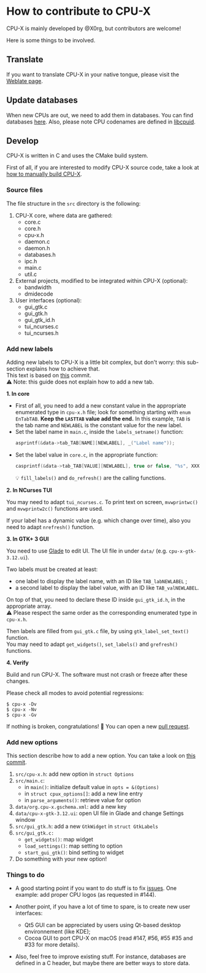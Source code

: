 # How to contribute to CPU-X

CPU-X is mainly developed by @X0rg, but contributors are welcome!

Here is some things to be involved.

## Translate

If you want to translate CPU-X in your native tongue, please visit the [Weblate page](https://hosted.weblate.org/engage/cpu-x/?utm_source=widget).

## Update databases

When new CPUs are out, we need to add them in databases. You can find databases [here](src/databases.h). Also, please note CPU codenames are defined in [libcpuid](https://github.com/anrieff/libcpuid).

## Develop

CPU-X is written in C and uses the CMake build system.

First of all, if you are interested to modify CPU-X source code, take a look at [how to manually build CPU-X](https://github.com/X0rg/CPU-X/wiki/manual-build).

### Source files

The file structure in the `src` directory is the following:
1. CPU-X core, where data are gathered:
    - core.c
    - core.h
    - cpu-x.h
    - daemon.c
    - daemon.h
    - databases.h
    - ipc.h
    - main.c
    - util.c
2. External projects, modified to be integrated within CPU-X (optional):
    - bandwidth
    - dmidecode
3. User interfaces (optional):
    - gui_gtk.c
    - gui_gtk.h
    - gui_gtk_id.h
    - tui_ncurses.c
    - tui_ncurses.h

### Add new labels

Adding new labels to CPU-X is a little bit complex, but don't worry: this sub-section explains how to achieve that.  
This text is based on [this](https://github.com/X0rg/CPU-X/commit/ba60cbfc18952fc52b16a4c34a33f565493fb125#diff-8e11e336b0bbcfe85860ec612c712da5e03aebc0a755e6fcea1efa867c72b2f1) commit.  
:warning: Note: this guide does not explain how to add a new tab.

**1. In core**

- First of all, you need to add a new constant value in the appropriate enumerated type in `cpu-x.h` file; look for something starting with `enum EnTabTAB`. **Keep the `LASTTAB` value add the end.** In this example, `TAB` is the tab name and `NEWLABEL` is the constant value for the new label.
- Set the label name in `main.c`, inside the `labels_setname()` function:
  ```c
  asprintf(&data->tab_TAB[NAME][NEWLABEL], _("Label name"));
  ```
- Set the label value in `core.c`, in the appropriate function:
  ```c
  casprintf(&data->tab_TAB[VALUE][NEWLABEL], true or false, "%s", XXX);
  ```
  :bulb: `fill_labels()` and `do_refresh()` are the calling functions.

**2. In NCurses TUI**

You may need to adapt `tui_ncurses.c`. To print text on screen, `mvwprintwc()` and `mvwprintw2c()` functions are used.

If your label has a dynamic value (e.g. which change over time), also you need to adapt `nrefresh()` function.

**3. In GTK+ 3 GUI**

You need to use [Glade](https://glade.gnome.org/) to edit UI. The UI file in under `data/` (e.g. `cpu-x-gtk-3.12.ui`).

Two labels must be created at least:
- one label to display the label name, with an ID like `TAB_labNEWLABEL` ;
- a second label to display the label value, with an ID like `TAB_valNEWLABEL`.

On top of that, you need to declare these ID inside `gui_gtk_id.h`, in the appropriate array.  
:warning: Please respect the same order as the corresponding enumerated type in `cpu-x.h`.

Then labels are filled from `gui_gtk.c` file, by using `gtk_label_set_text()` function.  
You may need to adapt `get_widgets()`, `set_labels()` and `grefresh()` functions.

**4. Verify**

Build and run CPU-X. The software must not crash or freeze after these changes.

Please check all modes to avoid potential regressions:
```shell
$ cpu-x -Dv
$ cpu-x -Nv
$ cpu-x -Gv
```

If nothing is broken, congratulations! :tada: You can open a new [pull request](https://github.com/X0rg/CPU-X/compare).

### Add new options

This section describe how to add a new option. You can take a look on [this commit](https://github.com/X0rg/CPU-X/commit/6a469c04ba6cba16df31fe60b6c57f56eb217c54).

1. `src/cpu-x.h`: add new option in `struct Options`
2. `src/main.c`:
   * in `main()`: initialize default value in `opts = &(Options)`
   * in `struct cpux_options[]`: add a new line entry
   * in `parse_arguments()`: retrieve value for option
4. `data/org.cpu-x.gschema.xml`: add a new key
5. `data/cpu-x-gtk-3.12.ui`: open UI file in Glade and change Settings window
6. `src/gui_gtk.h`: add a new `GtkWidget` in `struct GtkLabels`
7. `src/gui_gtk.c:`
   * `get_widgets()`: map widget
   * `load_settings()`: map setting to option
   * `start_gui_gtk()`: bind setting to widget
8. Do something with your new option!

### Things to do

- A good starting point if you want to do stuff is to fix [issues](https://github.com/X0rg/CPU-X/issues). One example: add proper CPU logos (as requested in #144).

- Another point, if you have a lot of time to spare, is to create new user interfaces:
    - Qt5 GUI can be appreciated by users using Qt-based desktop environnement (like KDE);
    - Cocoa GUI to port CPU-X on macOS (read #147, #56, #55 #35 and #33 for more details).

- Also, feel free to improve existing stuff. For instance, databases are defined in a C header, but maybe there are better ways to store data.
